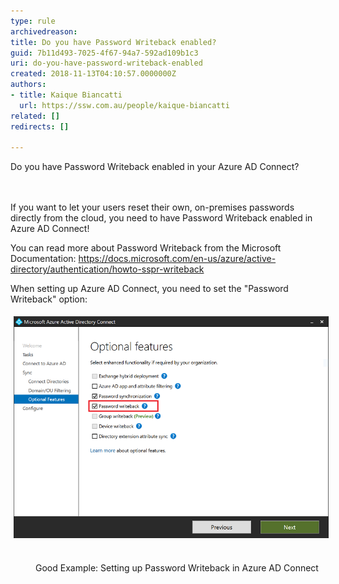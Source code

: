 ```yaml
---
type: rule
archivedreason: 
title: Do you have Password Writeback enabled?
guid: 7b11d493-7025-4f67-94a7-592ad109b1c3
uri: do-you-have-password-writeback-enabled
created: 2018-11-13T04:10:57.0000000Z
authors:
- title: Kaique Biancatti
  url: https://ssw.com.au/people/kaique-biancatti
related: []
redirects: []

---
```



Do you have Password Writeback enabled in your Azure AD Connect?<br>
<br><excerpt class='endintro'></excerpt><br>
<p>If you want to let your users reset their own, on-premises passwords directly from the cloud, you need to have Password Writeback enabled in Azure AD Connect!</p><p>You can read more about Password Writeback from the Microsoft Documentation: <a href="https://docs.microsoft.com/en-us/azure/active-directory/authentication/howto-sspr-writeback">https://docs.microsoft.com/en-us/azure/active-directory/authentication/howto-sspr-writeback</a> <br></p><p>When setting up Azure AD Connect, you need to set the "Password Writeback" option:</p><p><img src="enablepasswordwriteback.png" alt="enablepasswordwriteback.png" style="margin:5px;" /> </p><dd class="ssw15-rteElement-FigureGood">Good Example: Setting up Password Writeback in Azure AD Connect</dd><dt><br></dt>


